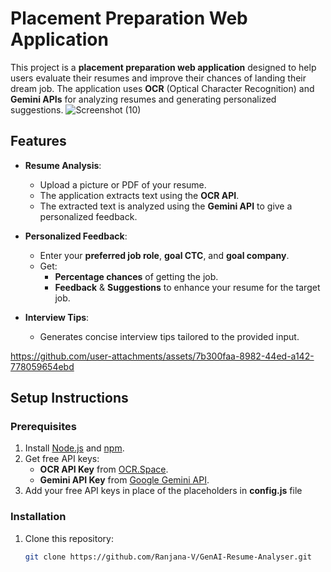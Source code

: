 # Placement Preparation Web Application

This project is a **placement preparation web application** designed to help users evaluate their resumes and improve their chances of landing their dream job. The application uses **OCR** (Optical Character Recognition) and **Gemini APIs** for analyzing resumes and generating personalized suggestions.
![Screenshot (10)](https://github.com/user-attachments/assets/4a6cbf62-a425-4bda-817f-50838693b648)

## Features

- **Resume Analysis**: 
  - Upload a picture or PDF of your resume.
  - The application extracts text using the **OCR API**.
  - The extracted text is analyzed using the **Gemini API** to give a personalized feedback.

- **Personalized Feedback**:
  - Enter your **preferred job role**, **goal CTC**, and **goal company**.
  - Get:
    - **Percentage chances** of getting the job.
    - **Feedback**  & **Suggestions** to enhance your resume for the target job.

- **Interview Tips**:
  - Generates concise interview tips tailored to the provided input.


https://github.com/user-attachments/assets/7b300faa-8982-44ed-a142-778059654ebd



## Setup Instructions

### Prerequisites
1. Install [Node.js](https://nodejs.org) and [npm](https://www.npmjs.com/).
2. Get free API keys:
   - **OCR API Key** from [OCR.Space](https://ocr.space/ocrapi).
   - **Gemini API Key** from [Google Gemini API](https://ai.google.dev/gemini-api/docs/api-key).
3. Add your free API keys in place of the placeholders in **config.js** file

### Installation
1. Clone this repository:
   ```bash
   git clone https://github.com/Ranjana-V/GenAI-Resume-Analyser.git
   
